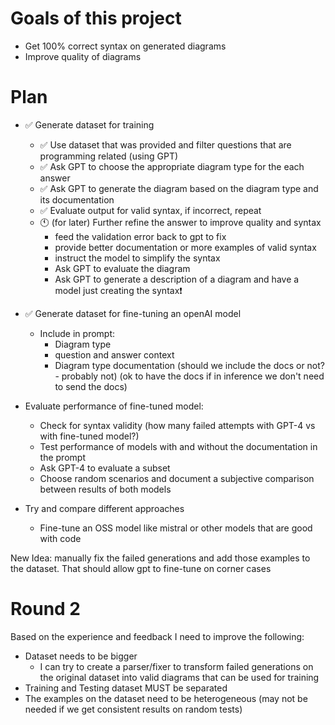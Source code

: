 # Goals of this project
- Get 100% correct syntax on generated diagrams
- Improve quality of diagrams

# Plan
- ✅ Generate dataset for training
  - ✅ Use dataset that was provided and filter questions that are programming related (using GPT)
  - ✅ Ask GPT to choose the appropriate diagram type for the each answer
  - ✅ Ask GPT to generate the diagram based on the diagram type and its documentation
  - ✅ Evaluate output for valid syntax, if incorrect, repeat
  - 🕚 (for later) Further refine the answer to improve quality and syntax
    - feed the validation error back to gpt to fix
    - provide better documentation or more examples of valid syntax
    - instruct the model to simplify the syntax
    - Ask GPT to evaluate the diagram
    - Ask GPT to generate a description of a diagram and have a model just creating the syntax❗
- ✅ Generate dataset for fine-tuning an openAI model
  - Include in prompt:
    - Diagram type
    - question and answer context
    - Diagram type documentation (should we include the docs or not? - probably not) (ok to have the docs if in inference we don't need to send the docs)
- Evaluate performance of fine-tuned model:
  - Check for syntax validity (how many failed attempts with GPT-4 vs with fine-tuned model?)
  - Test performance of models with and without the documentation in the prompt
  - Ask GPT-4 to evaluate a subset
  - Choose random scenarios and document a subjective comparison between results of both models

- Try and compare different approaches
  - Fine-tune an OSS model like mistral or other models that are good with code


New Idea: manually fix the failed generations and add those examples to the dataset. That should allow gpt to fine-tune on corner cases


# Round 2

Based on the experience and feedback I need to improve the following:
- Dataset needs to be bigger
  - I can try to create a parser/fixer to transform failed generations on the original dataset into valid diagrams that can be used for training
- Training and Testing dataset MUST be separated
- The examples on the dataset need to be heterogeneous (may not be needed if we get consistent results on random tests)
